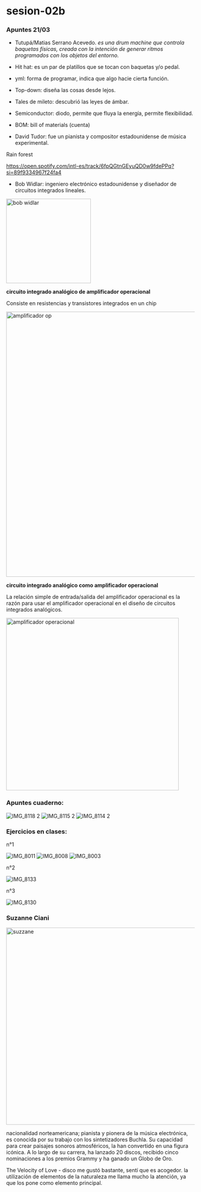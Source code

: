 # sesion-02b
### Apuntes 21/03

* Tutupá/Matias Serrano Acevedo. *es una drum machine que controla baquetas físicas, creada con la intención de generar ritmos programados con los objetos del entorno.*

* Hit hat: es un par de platillos que se tocan con baquetas y/o pedal.

* yml: forma de programar, indica que algo hacie cierta función.

* Top-down: diseña las cosas desde lejos.

* Tales de mileto: descubrió las leyes de ámbar.

* Semiconductor: diodo, permite que fluya la energía, permite flexibilidad.

* BOM: bill of materials (cuenta)

* David Tudor: fue un pianista y compositor estadounidense de música experimental.

Rain forest

<https://open.spotify.com/intl-es/track/6fpQGtnGEyuQD0w9fdePPq?si=89f9334967f24fa4>

* Bob Widlar: ingeniero electrónico estadounidense y diseñador de circuitos integrados lineales.

<img width="226" alt="bob widlar" src="https://github.com/user-attachments/assets/f44c26c7-b0f0-4899-bcbd-3119d826628c" />

**circuito integrado analógico de amplificador operacional**

Consiste en resistencias y transistores integrados en un chip

<img width="709" alt="amplificador op" src="https://github.com/user-attachments/assets/5e85718c-29d9-40bd-8212-d996d74cc14d" />

**circuito integrado analógico como amplificador operacional**

La relación simple de entrada/salida del amplificador operacional es la razón para usar el amplificador operacional en el diseño de circuitos integrados analógicos.


<img width="461" alt="amplificador operacional" src="https://github.com/user-attachments/assets/6f09d651-08db-4af4-aa5a-08f44e4fd9de" />

### Apuntes cuaderno:

![IMG_8118 2](https://github.com/user-attachments/assets/f11d81ab-8924-4f17-96a8-39105c77c3ab)
![IMG_8115 2](https://github.com/user-attachments/assets/a357f20b-267c-4c21-8da1-b801e18ddfe4)
![IMG_8114 2](https://github.com/user-attachments/assets/f9e388a9-5904-45e8-a650-9be5638408a8)

### Ejercicios en clases:

n°1

![IMG_8011](https://github.com/user-attachments/assets/4e021a0a-5dfc-4dc4-861f-974c6a784c59)
![IMG_8008](https://github.com/user-attachments/assets/5074dfd1-45cf-4101-914a-81a6fad159c4)
![IMG_8003](https://github.com/user-attachments/assets/ab0965d1-af29-4b59-b5fa-2e6b7dee74d0)

n°2

![IMG_8133](https://github.com/user-attachments/assets/3c410c6f-436c-4090-84b0-979ed97ee903)

n°3

![IMG_8130](https://github.com/user-attachments/assets/94619f5c-c115-4dfc-8d80-270c84eb9398)


### Suzanne Ciani

<img width="527" alt="suzzane" src="https://github.com/user-attachments/assets/2006b48a-ed1f-497e-afbf-2cab4fe5cda0" />

nacionalidad norteamericana; pianista y pionera de la música electrónica, es conocida por su trabajo con los sintetizadores Buchla. Su capacidad para crear paisajes sonoros atmosféricos, la han convertido en una figura icónica. A lo largo de su carrera, ha lanzado 20 discos, recibido cinco nominaciones a los premios Grammy y ha ganado un Globo de Oro.

The Velocity of Love - disco
me gustó bastante, sentí que es acogedor. la utilización de elementos de la naturaleza me llama mucho la atención, ya que los pone como elemento principal.

